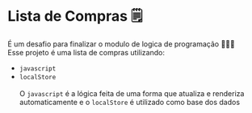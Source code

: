 # Lista de Compras 🗒️
É um desafio para finalizar o modulo de logica de programação 🎈🎈🎈 <br>
Esse projeto é uma lista de compras utilizando: <br>
- ```javascript```
- ```localStore```<br> <br> O ```javascript``` é a lógica feita de uma forma que atualiza e renderiza automaticamente e o ```localStore``` é utilizado como base dos dados
